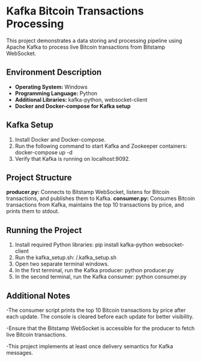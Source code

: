 # Kafka Bitcoin Transactions Processing

This project demonstrates a data storing and processing pipeline using Apache Kafka to process live Bitcoin transactions from Bitstamp WebSocket.

## Environment Description

- **Operating System:** Windows
- **Programming Language:** Python
- **Additional Libraries:** kafka-python, websocket-client
- **Docker and Docker-compose for Kafka setup**

## Kafka Setup

1. Install Docker and Docker-compose.
2. Run the following command to start Kafka and Zookeeper containers:
   docker-compose up -d
3. Verify that Kafka is running on localhost:9092.

## Project Structure

**producer.py:** Connects to Bitstamp WebSocket, listens for Bitcoin transactions, and publishes them to Kafka.
**consumer.py:** Consumes Bitcoin transactions from Kafka, maintains the top 10 transactions by price, and prints them to stdout.

## Running the Project

1. Install required Python libraries:
    pip install kafka-python websocket-client
2. Run the kafka_setup.sh:
    /.kafka_setup.sh
3. Open two separate terminal windows.
4. In the first terminal, run the Kafka producer:
    python producer.py
5. In the second terminal, run the Kafka consumer:
    python consumer.py

## Additional Notes

-The consumer script prints the top 10 Bitcoin transactions by price after each update. The console is cleared before each update for better visibility.

-Ensure that the Bitstamp WebSocket is accessible for the producer to fetch live Bitcoin transactions.

-This project implements at least once delivery semantics for Kafka messages.

